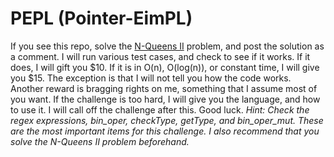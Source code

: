 # PEPL (Pointer-EimPL)
If you see this repo, solve the [N-Queens II](https://leetcode.com/problems/n-queens-ii/) problem, and post the solution as a comment. I will run various test cases, and check to see if it works. If it does, I will gift you $10. If it is in O(n), O(log(n)), or constant time, I will give you $15. The exception is that I will not tell you how the code works. Another reward is bragging rights on me, something that I assume most of you want. If the challenge is too hard, I will give you the language, and how to use it. I will call off the challenge after this. Good luck. *Hint: Check the regex expressions, bin_oper, checkType, getType, and bin_oper_mut. These are the most important items for this challenge. I also recommend that you solve the N-Queens II problem beforehand.*
